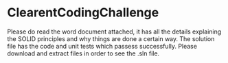 # ClearentCodingChallenge

Please do read the word document attached, it has all the details explaining the SOLID principles and why things are done a certain way.
The solution file has the code and unit tests which passess successfully.
Please download and extract files in order to see the .sln file.
